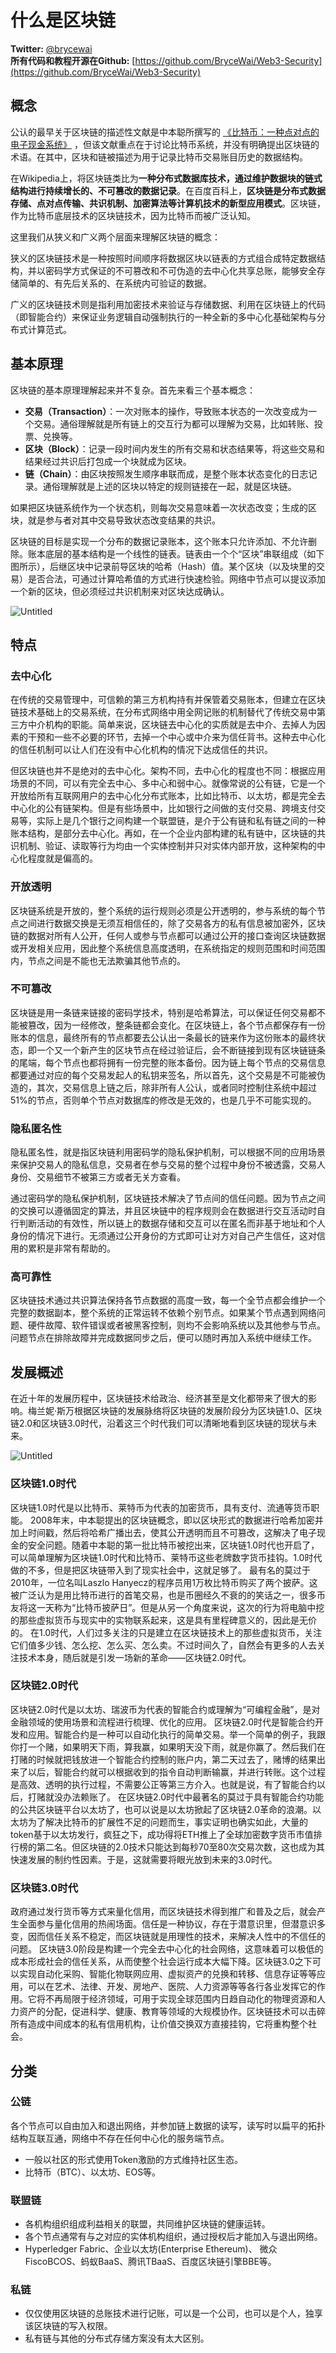 # 什么是区块链



**Twitter:** [@brycewai](https://twitter.com/brycewai)  
**所有代码和教程开源在Github:** [https://github.com/BryceWai/Web3-Security](https://github.com/BryceWai/Web3-Security)

## 概念

公认的最早关于区块链的描述性文献是中本聪所撰写的 [《比特币：一种点对点的电子现金系统》](https://bitcoin.org/bitcoin.pdf)
，但该文献重点在于讨论比特币系统，并没有明确提出区块链的术语。在其中，区块和链被描述为用于记录比特币交易账目历史的数据结构。

在Wikipedia上，将区块链类比为**一种分布式数据库技术，通过维护数据块的链式结构进行持续增长的、不可篡改的数据记录**。在百度百科上，**区块链是分布式数据存储、点对点传输、共识机制、加密算法等计算机技术的新型应用模式**。区块链，作为比特币底层技术的区块链技术，因为比特币而被广泛认知。

这里我们从狭义和广义两个层面来理解区块链的概念：

狭义的区块链技术是一种按照时间顺序将数据区块以链表的方式组合成特定数据结构，并以密码学方式保证的不可篡改和不可伪造的去中心化共享总账，能够安全存储简单的、有先后关系的、在系统内可验证的数据。

广义的区块链技术则是指利用加密技术来验证与存储数据、利用在区块链上的代码（即智能合约）来保证业务逻辑自动强制执行的一种全新的多中心化基础架构与分布式计算范式。

## 基本原理

区块链的基本原理理解起来并不复杂。首先来看三个基本概念：

- **交易（Transaction）**：一次对账本的操作，导致账本状态的一次改变成为一个交易。通俗理解就是所有链上的交互行为都可以理解为交易，比如转账、投票、兑换等。
- **区块（Block）**：记录一段时间内发生的所有交易和状态结果等，将这些交易和结果经过共识后打包成一个块就成为区块。
- **链（Chain）**：由区块按照发生顺序串联而成，是整个账本状态变化的日志记录。通俗理解就是上述的区块以特定的规则链接在一起，就是区块链。

如果把区块链系统作为一个状态机，则每次交易意味着一次状态改变；生成的区块，就是参与者对其中交易导致状态改变结果的共识。

区块链的目标是实现一个分布的数据记录账本，这个账本只允许添加、不允许删除。账本底层的基本结构是一个线性的链表。链表由一个个“区块”串联组成（如下图所示），后继区块中记录前导区块的哈希（Hash）值。某个区块（以及块里的交易）是否合法，可通过计算哈希值的方式进行快速检验。网络中节点可以提议添加一个新的区块，但必须经过共识机制来对区块达成确认。

![Untitled](img/Untitled.png)

## 特点

### 去中心化

在传统的交易管理中，可信赖的第三方机构持有并保管着交易账本，但建立在区块链技术基础上的交易系统，在分布式网络中用全网记账的机制替代了传统交易中第三方中介机构的职能。简单来说，区块链去中心化的实质就是去中介、去掉人为因素的干预和一些不必要的环节，去掉一个中心或中介来为信任背书。这种去中心化的信任机制可以让人们在没有中心化机构的情况下达成信任的共识。

但区块链也并不是绝对的去中心化。架构不同，去中心化的程度也不同：根据应用场景的不同，可以有完全去中心、多中心和弱中心。就像常说的公有链，它是一个开放给所有互联网用户的去中心化分布式账本，比如比特币、以太坊，都是完全去中心化的公有链架构。但是有些场景中，比如银行之间做的支付交易、跨境支付交易等，实际上是几个银行之间构建一个联盟链，是介于公有链和私有链之间的一种账本结构，是部分去中心化。再如，在一个企业内部构建的私有链中，区块链的共识机制、验证、读取等行为均由一个实体控制并只对实体内部开放，这种架构的中心化程度就是偏高的。

### 开放透明

区块链系统是开放的，整个系统的运行规则必须是公开透明的，参与系统的每个节点之间进行数据交换是无须互相信任的，除了交易各方的私有信息被加密外，区块链的数据对所有人公开，任何人或参与节点都可以通过公开的接口查询区块链数据或开发相关应用，因此整个系统信息高度透明，在系统指定的规则范围和时间范围内，节点之间是不能也无法欺骗其他节点的。

### 不可篡改

区块链是用一条链来链接的密码学技术，特别是哈希算法，可以保证任何交易都不能被篡改，因为一经修改，整条链都会变化。在区块链上，各个节点都保存有一份账本的信息，最终所有的节点都要去公认出一条最长的链来作为这份账本的最终状态，即一个又一个新产生的区块节点在经过验证后，会不断链接到现有区块链链条的尾端，每个节点也都将拥有一份完整的账本备份。因为链上每个节点的交易信息都要通过对应的每个交易发起人的私钥来签名，所以首先，这个交易是不可能被伪造的，其次，交易信息上链之后，除非所有人公认，或者同时控制住系统中超过51%的节点，否则单个节点对数据库的修改是无效的，也是几乎不可能实现的。

### 隐私匿名性

隐私匿名性，就是指区块链利用密码学的隐私保护机制，可以根据不同的应用场景来保护交易人的隐私信息，交易者在参与交易的整个过程中身份不被透露，交易人身份、交易细节不被第三方或者无关方查看。

通过密码学的隐私保护机制，区块链技术解决了节点间的信任问题。因为节点之间的交换可以遵循固定的算法，并且区块链中的程序规则会在数据进行交互活动时自行判断活动的有效性，所以链上的数据存储和交互可以在匿名而非基于地址和个人身份的情况下进行。无须通过公开身份的方式即可让对方对自己产生信任，这对信用的累积是非常有帮助的。

### 高可靠性

区块链技术通过共识算法保持各节点数据的高度一致，每一个全节点都会维护一个完整的数据副本，整个系统的正常运转不依赖个别节点。如果某个节点遇到网络问题、硬件故障、软件错误或者被黑客控制，则均不会影响系统以及其他参与节点。问题节点在排除故障并完成数据同步之后，便可以随时再加入系统中继续工作。

## **发展概述**

在近十年的发展历程中，区块链技术给政治、经济甚至是文化都带来了很大的影响。梅兰妮·斯万根据区块链的发展脉络将区块链的发展阶段分为区块链1.0、区块链2.0和区块链3.0时代，沿着这三个时代我们可以清晰地看到区块链的现状与未来。

![Untitled](img/Untitled%201.png)

### 区块链1.0时代

区块链1.0时代是以比特币、莱特币为代表的加密货币，具有支付、流通等货币职能。
2008年末，中本聪提出的区块链概念，即以区块形式的数据进行哈希加密并加上时间戳，然后将哈希广播出去，使其公开透明而且不可篡改，这解决了电子现金的安全问题。随着中本聪的第一批比特币被挖出来，区块链1.0时代也开启了，可以简单理解为区块链1.0时代和比特币、莱特币这些老牌数字货币挂钩。1.0时代做的不多，但是把区块链带入到了现实社会中，这就足够了。
最有名的莫过于2010年，一位名叫Laszlo Hanyecz的程序员用1万枚比特币购买了两个披萨。这被广泛认为是用比特币进行的首笔交易，也是币圈经久不衰的的笑话之一，很多币友将这一天称为“比特币披萨日”。但是从另一个角度来说，这次的行为将电脑中挖的那些虚拟货币与现实中的实物联系起来，这是具有里程碑意义的，因此是无价的。
在1.0时代，人们过多关注的只是建立在区块链技术上的那些虚拟货币，关注它们值多少钱、怎么挖、怎么买、怎么卖。不过时间久了，自然会有更多的人去关注技术本身，随后就是引发一场新的革命——区块链2.0时代。

### 区块链2.0时代

区块链2.0时代是以太坊、瑞波币为代表的智能合约或理解为“可编程金融”，是对金融领域的使用场景和流程进行梳理、优化的应用。
区块链2.0时代是智能合约开发和应用。智能合约是一种可以自动化执行的简单交易。举一个简单的例子，我跟你打一个赌，如果明天下雨，算我赢，如果明天没下雨，就是你赢了。然后我们在打赌的时候就把钱放进一个智能合约控制的账户内，第二天过去了，赌博的结果出来了以后，智能合约就可以根据收到的指令自动判断输赢，并进行转账。这个过程是高效、透明的执行过程，不需要公正等第三方介入。也就是说，有了智能合约以后，打赌就没办法赖账了。
在区块链2.0时代中最著名的莫过于具有智能合约功能的公共区块链平台以太坊了，也可以说是以太坊掀起了区块链2.0革命的浪潮。以太坊为了解决比特币的扩展性不足的问题而生，事实证明也确实如此，大量的token基于以太坊发行，疯狂之下，成功得将ETH推上了全球加密数字货币市值排行榜的第二名。但区块链的2.0技术只能达到每秒70至80次交易次数，这也成为其快速发展的制约性因素。于是，这就需要将眼光放到未来的3.0时代。

### 区块链3.0时代

政府通过发行货币等方式来量化信用，而区块链技术得到推广和普及之后，就会产生全面参与量化信用的热闹场面。信任是一种协议，存在于潜意识里，但潜意识多变，因而信任关系不稳定，而区块链就是用理性的技术，来解决人性中的不信任的问题。
区块链3.0阶段是构建一个完全去中心化的社会网络，这意味着可以极低的成本形成社会的信任关系，从而使整个社会运行成本大幅下降。区块链3.0之下可以实现自动化采购、智能化物联网应用、虚拟资产的兑换和转移、信息存证等等应用，可以在艺术、法律、开发、房地产、医院、人力资源等等各行各业发挥它的作用。它将不再局限于经济领域，可用于实现全球范围内日趋自动化的物理资源和人力资产的分配，促进科学、健康、教育等领域的大规模协作。区块链技术可以击碎所有造成中间成本的私有信用机构，让价值交换双方直接挂钩，它将重构整个社会。

## **分类**

### 公链

各个节点可以自由加入和退出网络，并参加链上数据的读写，读写时以扁平的拓扑结构互联互通，网络中不存在任何中心化的服务端节点。

- 一般以社区的形式使用Token激励的方式维持社区生态。
- 比特币（BTC）、以太坊、EOS等。

### 联盟链

- 各机构组织组成利益相关的联盟，共同维护区块链的健康运转。
- 各个节点通常有与之对应的实体机构组织，通过授权后才能加入与退出网络。
- Hyperledger Fabric、企业以太坊(Enterprise Ethereum)、 微众FiscoBCOS、蚂蚁BaaS、腾讯TBaaS、百度区块链引擎BBE等。

### 私链

- 仅仅使用区块链的总账技术进行记账，可以是一个公司，也可以是个人，独享该区块链的写入权限。
- 私有链与其他的分布式存储方案没有太大区别。
